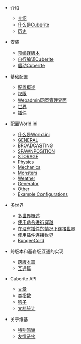 - 介绍

  - [介绍](0_1_Introduction.md)
  - [什么是Cuberite](0_2_What_is_Cuberite.md)
  - [历史](0_3_History.md)

- 安装

  - [预编译版本](1_1_Pre-Compiled_Builds.md)
  - [自行编译Cuberite](1_2_Compiling_Cuberite_Yourself.md)
  - [启动Cuberite](1_3_Running_Cuberite.md)

- 基础配置

  - [配置概述](2_1_CONFIGURATION_OVERVIEW.md)
  - [权限](2_2_PERMISSIONS.md)
  - [Webadmin网页管理界面](2_3_WEBADMIN)
  - [世界](2_4_WORLDS.md)
  - [插件](2_5_PLUGINS.md)

- 配置World.ini
  - [什么是World.ini](3_1_What_is_world-ini.md)
  - [GENERAL](3_2_General.md)
  - [BROADCASTING](3_3_Broadcasting.md)
  - [SPAWNPOSITION](3_4_SpawnPosition.md)
  - [STORAGE](3_5_Storage.md)
  - [Physics](3_7_Physics.md)
  - [Mechanics](3_8_Mechanics.md)
  - [Monsters](3_9_Monsters.md)
  - [Weather](3_10_Weather.md)
  - [Generator](3_11_Generator.md)
  - [Other](3_12_Other.md)
  - [Example Configurations](3_13_Example_Configurations.md)
- 多世界
  - [多世界概述](4_1_Multiworlds-Overview.md)
  - [使用命令进行穿越](4_2_Traveling-by-Command.md)
  - [在没有插件的情况下连接世界](4_3_Linking-Worlds-Without-Plugins.md)
  - [使用插件连接世界](4_4_Linking-Worlds-with-a-Plugin.md)
  - [BungeeCord](4_5_BungeeCord.md)
- 跨版本和基岩版互通的实现
  - [跨版本篇](vag_via.md)
  - [互通篇](vag_geyser.md)
- Cuberite API
  - [文章](api_articles.md)
  - [类指数](api_Class-index.md)
  - [钩子](api_Hooks.md)
  - [文档统计](api_Documentation-statistics.md)

- 关于维基
  - [特别鸣谢](wiki_thanks.md)
  - [友情链接](wiki_friends.md)
